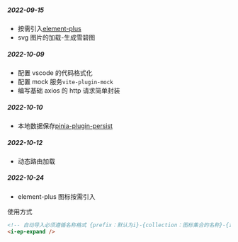 ##### 2022-09-15

- 按需引入[element-plus](https://element-plus.gitee.io/zh-CN/guide/quickstart.html#%E6%8C%89%E9%9C%80%E5%AF%BC%E5%85%A5)
- svg 图片的加载-生成雪碧图

##### 2022-10-09

- 配置 vscode 的代码格式化
- 配置 mock 服务`vite-plugin-mock`
- 编写基础 axios 的 http 请求简单封装

##### 2022-10-10

- 本地数据保存[pinia-plugin-persist](https://seb-l.github.io/pinia-plugin-persist/advanced/custom-key.html)

##### 2022-10-12

- 动态路由加载

##### 2022-10-24

- element-plus 图标按需引入

使用方式

```html
<!-- 自动导入必须遵循名称格式 {prefix：默认为i}-{collection：图标集合的名称}-{icon：图标名称}  -->
<i-ep-expand />
```
